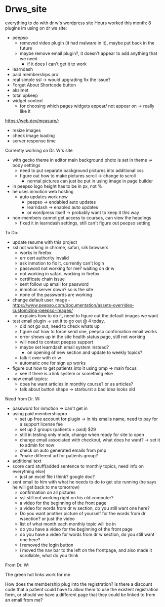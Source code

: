 # Drws_site
everything to do with dr w's wordpress site
 Hours worked this month: 8
plugins im using on dr ws site:

- peepso
	- removed video plugin (it had malware in it), maybe put back in the future 
	- maybe remove email plugin?, it doesn't appear to add anything that we need 
		- if it does I can't get it to work
- learndash 
- paid memberships pro
- real simple ssl -> would upgrading fix the issue?
- Forget About Shortcode button 
- aksimet
- total upkeep
- widget context 
	- for choosing which pages widgets appear/ not appear on -> really like it

https://web.dev/measure/:
- resize images
- check image loading
- server response time

Currently working on Dr. W's site

- with gecko theme in editor main background photo is set in theme -> body settings
	- need to put separate background pictures into additional css
	- figure out how to make pictures scroll -> change to scroll
		- normal pictures can just be put in using image in page builder
- in peepso logo height has to be in px, not %
- he uses inmotion web hosting
	- auto updates work now
		- peepso -> endabled auto updates
		- learndash -> enabled auto updates
		- or wordpress itself -> probably want to keep it this way 
- non-members cannot get access to courses, can view the headings 
 	- fixed it in learndash settings, still can't figure out peepso setting

To Do:

- update resume with this project
- ssl not working in chrome, safari, silk browsers
	- works in firefox
	- err cert authority invalid
	- ask inmotion to fix it, currently can't login 
	- password not working for me? waiting on dr w
	- not working in safari, working in firefox 
	- certificate chain issue
	- sent follow up email for password
	- inmotion server down? so is the site
	- none of the passwords are working
- change default user image
	-https://www.peepso.com/documentation/assets-overrides-customizing-peepso-images/ 
	- explains how to do it, need to figure out the default images we want
- test email plugin -> set it to go out @ 4 today, 
	- did not go out, need to check whats up
	- figure out how to force send one, peepso confirmation email works
	- error shows up in the site health status page, still not working
	- will need to contact peepso support
	- maybe set learndash email system instead?
		- on opening of new section and update to weekly topics?
	- talk it over with dr w
	- automatic one for sign up works
- figure out how to get patients into it using pmp -> main focus
	- see if there is a link system or something else
-  new email topics:
	- does he want articles in monthly course? or as articles? 
	- talk about button shape -> starburst a bad idea looks old


Need from Dr. W:
- password for inmotion -> can't get in
- using paid membershippro 
	- set up free account for plugin -> in his emails name, need to pay for a support license fee
	- set up 2 groups (patients + paid) $29
	- still in testing only mode, change when ready for site to open
	- change email associated with checkout, what does he want? -> set it to admin for now
	- check on auto generated emails from pmp
	- ?make different url for patients group?
- additional text	
- score card stuff(added sentence to monthly topics, need info on everything else)
	- just an excel file i think? google doc?
- sent email to him with what he needs to do to get site running (he says he will get back to me tomorrow)
	- confirmation on all pictures
	- ssl still not working right on his old computer?
	- a video for the beginning of the front page
	- a video for words from dr w section, do you still want one here?
	- Do you want another picture of yourself for the  words from dr wsection? or just the video
	- list of what month each monthly topic will be in
	- do you have a video for the beginning of the front page
	- do you have a video for words from dr w section, do you still want one here?
	- i removed the login button
	- i moved the nav bar to the left on the frontpage, and also made it scrollable, what do you think

From Dr. W:
     




The green hot links work for me

How does the membership plug into the registration? Is there a discount code that a patient could have to allow them to use the existent registration form, or should we have a different page that they could be linked to from an email from me?

